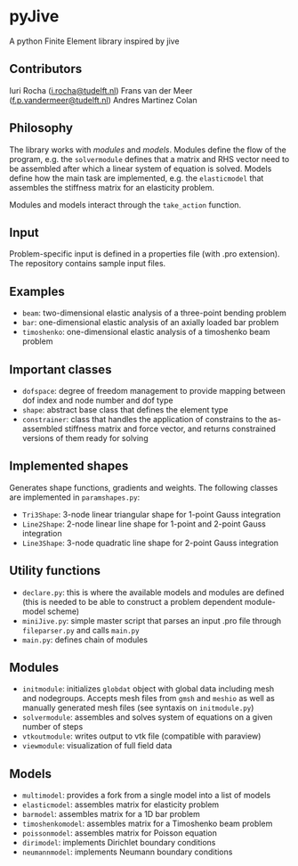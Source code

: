 # pyJive
A python Finite Element library inspired by jive

## Contributors
Iuri Rocha (i.rocha@tudelft.nl)
Frans van der Meer (f.p.vandermeer@tudelft.nl)
Andres Martinez Colan

## Philosophy
The library works with *modules* and *models*. Modules define the flow of the program, e.g. the `solvermodule` defines that a matrix and RHS vector need to be assembled after which a linear system of equation is solved. Models define how the main task are implemented, e.g. the `elasticmodel` that assembles the stiffness matrix for an elasticity problem.

Modules and models interact through the `take_action` function. 

## Input
Problem-specific input is defined in a properties file (with .pro extension). The repository contains sample input files. 

## Examples
- `beam`: two-dimensional elastic analysis of a three-point bending problem
- `bar`: one-dimensional elastic analysis of an axially loaded bar problem
- `timoshenko`: one-dimensional elastic analysis of a timoshenko beam problem

## Important classes
- `dofspace`: degree of freedom management to provide mapping between dof index and node number and dof type 
- `shape`: abstract base class that defines the element type 
- `constrainer`: class that handles the application of constrains to the as-assembled stiffness matrix and force vector, and returns constrained versions of them ready for solving 

## Implemented shapes
Generates shape functions, gradients and weights. The following classes are implemented in `paramshapes.py`:
- `Tri3Shape`: 3-node linear triangular shape for 1-point Gauss integration
- `Line2Shape`: 2-node linear line shape for 1-point and 2-point Gauss integration
- `Line3Shape`: 3-node quadratic line shape for 2-point Gauss integration

## Utility functions
- `declare.py`: this is where the available models and modules are defined (this is needed to be able to construct a problem dependent module-model scheme)
- `miniJive.py`: simple master script that parses an input .pro file through `fileparser.py` and calls `main.py`
- `main.py`: defines chain of modules

## Modules
- `initmodule`: initializes `globdat` object with global data including mesh and nodegroups. Accepts mesh files from `gmsh` and `meshio` as well as manually generated mesh files (see syntaxis on `initmodule.py`)
- `solvermodule`: assembles and solves system of equations on a given number of steps
- `vtkoutmodule`: writes output to vtk file (compatible with paraview)
- `viewmodule`: visualization of full field data

## Models
- `multimodel`: provides a fork from a single model into a list of models
- `elasticmodel`: assembles matrix for elasticity problem
- `barmodel`: assembles matrix for a 1D bar problem
- `timoshenkomodel`: assembles matrix for a Timoshenko beam problem
- `poissonmodel`: assembles matrix for Poisson equation
- `dirimodel`: implements Dirichlet boundary conditions
- `neumannmodel`: implements Neumann boundary conditions
